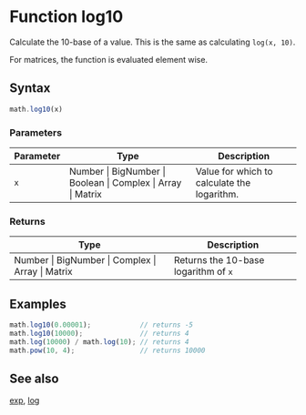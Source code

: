 # Function log10

Calculate the 10-base of a value. This is the same as calculating `log(x, 10)`.

For matrices, the function is evaluated element wise.


## Syntax

```js
math.log10(x)
```

### Parameters

Parameter | Type | Description
--------- | ---- | -----------
`x` | Number &#124; BigNumber &#124; Boolean &#124; Complex &#124; Array &#124; Matrix |  Value for which to calculate the logarithm.

### Returns

Type | Description
---- | -----------
Number &#124; BigNumber &#124; Complex &#124; Array &#124; Matrix |  Returns the 10-base logarithm of `x`


## Examples

```js
math.log10(0.00001);            // returns -5
math.log10(10000);              // returns 4
math.log(10000) / math.log(10); // returns 4
math.pow(10, 4);                // returns 10000
```


## See also

[exp](exp.md),
[log](log.md)


<!-- Note: This file is automatically generated from source code comments. Changes made in this file will be overridden. -->
